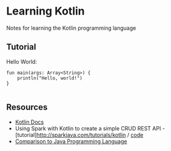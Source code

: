 # Learning Kotlin

Notes for learning the Kotlin programming language

## Tutorial

Hello World:

```
fun main(args: Array<String>) {
    println("Hello, world!")
}
```

```

```


## Resources

* [Kotlin Docs](http://kotlinlang.org/docs/reference)
* Using Spark with Kotlin to create a simple CRUD REST API - [tutorial]http://sparkjava.com/tutorials/kotlin / [code](https://github.com/tipsy/spark-kotlin)
* [Comparison to Java Programming Language](https://kotlinlang.org/docs/reference/comparison-to-java.html)
